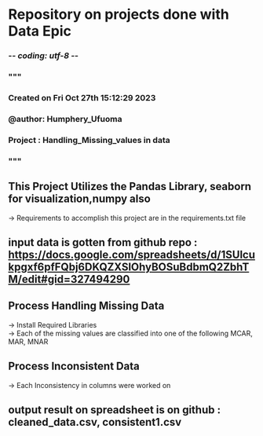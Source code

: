 # Repository on projects done with Data Epic <br/>

### -*- coding: utf-8 -*-
### """
### Created on Fri Oct 27th 15:12:29 2023 <br/>
### @author: Humphery_Ufuoma <br/>
### Project : Handling_Missing_values in data
### """

## This Project Utilizes the Pandas Library, seaborn for visualization,numpy also  <br/>
-> Requirements to accomplish this project are in the requirements.txt file <br/>

## input data is gotten from github repo : https://docs.google.com/spreadsheets/d/1SUlcukpgxf6pfFQbj6DKQZXSlOhyBOSuBdbmQ2ZbhTM/edit#gid=327494290 <br/>

## Process Handling Missing Data <br/>
 -> Install Required Libraries <br/>
 -> Each of the missing values are classified into one of the following MCAR, MAR, MNAR <br/>

## Process  Inconsistent Data <br/>
 -> Each Inconsistency in columns were worked on

## output result on spreadsheet is on github : cleaned_data.csv, consistent1.csv





